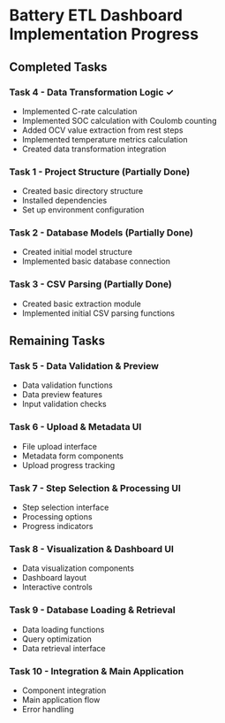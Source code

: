 
# Battery ETL Dashboard Implementation Progress

## Completed Tasks

### Task 4 - Data Transformation Logic ✓
- Implemented C-rate calculation
- Implemented SOC calculation with Coulomb counting
- Added OCV value extraction from rest steps
- Implemented temperature metrics calculation
- Created data transformation integration

### Task 1 - Project Structure (Partially Done)
- Created basic directory structure
- Installed dependencies
- Set up environment configuration

### Task 2 - Database Models (Partially Done)
- Created initial model structure
- Implemented basic database connection

### Task 3 - CSV Parsing (Partially Done) 
- Created basic extraction module
- Implemented initial CSV parsing functions

## Remaining Tasks

### Task 5 - Data Validation & Preview
- Data validation functions
- Data preview features
- Input validation checks

### Task 6 - Upload & Metadata UI
- File upload interface
- Metadata form components
- Upload progress tracking

### Task 7 - Step Selection & Processing UI
- Step selection interface
- Processing options
- Progress indicators

### Task 8 - Visualization & Dashboard UI
- Data visualization components
- Dashboard layout
- Interactive controls

### Task 9 - Database Loading & Retrieval
- Data loading functions
- Query optimization
- Data retrieval interface

### Task 10 - Integration & Main Application
- Component integration
- Main application flow
- Error handling

